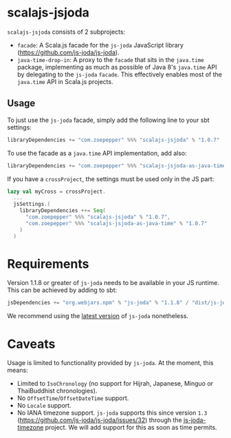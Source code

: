 # scalajs-jsjoda

`scalajs-jsjoda` consists of 2 subprojects:
* `facade`: A Scala.js facade for the `js-joda` JavaScript library (https://github.com/js-joda/js-joda).
* `java-time-drop-in`: A proxy to the `facade` that sits in the `java.time` package,
implementing as much as possible of Java 8's `java.time` API by delegating to the `js-joda` `facade`.
This effectively enables most of the `java.time` API in Scala.js projects.

## Usage

To just use the `js-joda` facade, simply add the following line to your sbt settings:

```scala
libraryDependencies += "com.zoepepper" %%% "scalajs-jsjoda" % "1.0.7"
```

To use the facade as a `java.time` API implementation, add also:

```scala
libraryDependencies += "com.zoepepper" %%% "scalajs-jsjoda-as-java-time" % "1.0.7"
```

If you have a `crossProject`, the settings must be used only in the JS part:

```scala
lazy val myCross = crossProject.
  ...
  jsSettings.(
    libraryDependencies ++= Seq(
      "com.zoepepper" %%% "scalajs-jsjoda" % "1.0.7",
      "com.zoepepper" %%% "scalajs-jsjoda-as-java-time" % "1.0.7"
    )
  )
```

# Requirements

Version 1.1.8 or greater of `js-joda` needs to be available in your JS runtime. This
can be achieved by adding to sbt:

```scala
jsDependencies += "org.webjars.npm" % "js-joda" % "1.1.8" / "dist/js-joda.js" minified "dist/js-joda.min.js"
```

We recommend using the [latest version](https://github.com/js-joda/js-joda/releases) of `js-joda` nonetheless.

# Caveats

Usage is limited to functionality provided by `js-joda`. At the moment, this means:

* Limited to `IsoChronology` (no support for Hijrah, Japanese, Minguo or ThaiBuddhist chronologies).
* No `OffsetTime`/`OffsetDateTime` support.
* No `Locale` support.
* No IANA timezone support. `js-joda` supports this since version `1.3` (https://github.com/js-joda/js-joda/issues/32) through the [js-joda-timezone](https://github.com/js-joda/js-joda-timezone) project. We will add support for this as soon as time permits.

